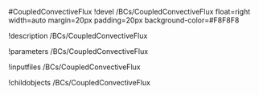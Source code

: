 <!-- MOOSE Object Documentation Stub: Remove this when content is added. -->
#CoupledConvectiveFlux
!devel /BCs/CoupledConvectiveFlux float=right width=auto margin=20px padding=20px background-color=#F8F8F8

!description /BCs/CoupledConvectiveFlux

!parameters /BCs/CoupledConvectiveFlux

!inputfiles /BCs/CoupledConvectiveFlux

!childobjects /BCs/CoupledConvectiveFlux
